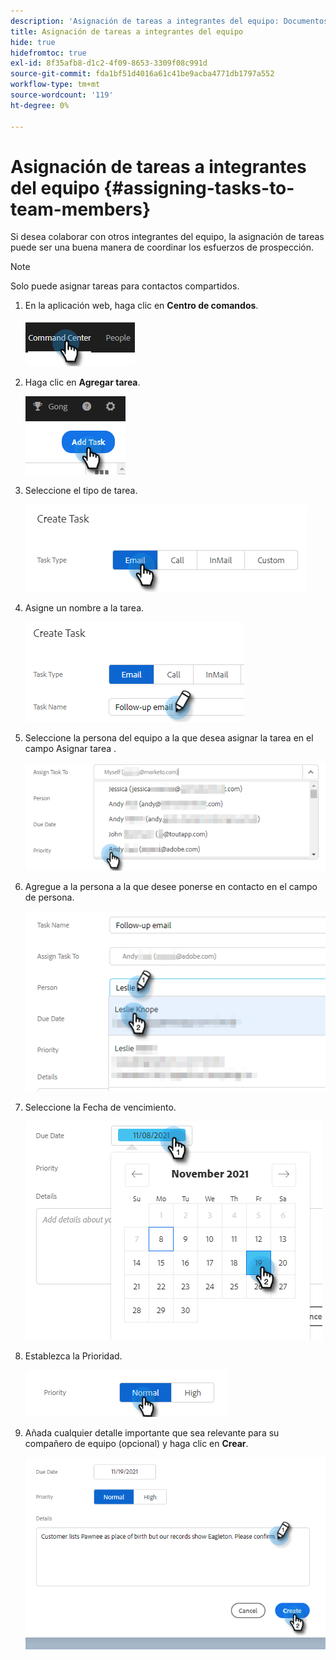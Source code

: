 ```yaml
---
description: 'Asignación de tareas a integrantes del equipo: Documentos de Marketo: Documentación del producto'
title: Asignación de tareas a integrantes del equipo
hide: true
hidefromtoc: true
exl-id: 8f35afb8-d1c2-4f09-8653-3309f08c991d
source-git-commit: fda1bf51d4016a61c41be9acba4771db1797a552
workflow-type: tm+mt
source-wordcount: '119'
ht-degree: 0%

---
```


# Asignación de tareas a integrantes del equipo {#assigning-tasks-to-team-members}

Si desea colaborar con otros integrantes del equipo, la asignación de tareas puede ser una buena manera de coordinar los esfuerzos de prospección.

>[!NOTE]
>
>Solo puede asignar tareas para contactos compartidos.

1. En la aplicación web, haga clic en **Centro de comandos**.

   ![](assets/assigning-tasks-to-team-members-1.png)

1. Haga clic en **Agregar tarea**.

   ![](assets/assigning-tasks-to-team-members-2.png)

1. Seleccione el tipo de tarea.

   ![](assets/assigning-tasks-to-team-members-3.png)

1. Asigne un nombre a la tarea.

   ![](assets/assigning-tasks-to-team-members-4.png)

1. Seleccione la persona del equipo a la que desea asignar la tarea en el campo Asignar tarea .

   ![](assets/assigning-tasks-to-team-members-5.png)

1. Agregue a la persona a la que desee ponerse en contacto en el campo de persona.

   ![](assets/assigning-tasks-to-team-members-6.png)

1. Seleccione la Fecha de vencimiento.

   ![](assets/assigning-tasks-to-team-members-7.png)

1. Establezca la Prioridad.

   ![](assets/assigning-tasks-to-team-members-8.png)

1. Añada cualquier detalle importante que sea relevante para su compañero de equipo (opcional) y haga clic en **Crear**.

   ![](assets/assigning-tasks-to-team-members-9.png)
